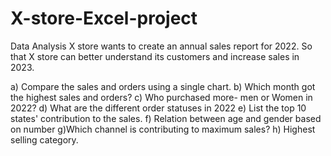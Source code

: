 # X-store-Excel-project
Data Analysis
X store wants to create an annual sales report for 2022. So that X store can better understand its customers and increase sales in 2023. 

a) Compare the sales and orders using a single chart.
b) Which month got the highest sales and orders?
c) Who purchased more- men or Women in 2022?
d) What are the different order statuses in 2022
e) List the top 10 states' contribution to the sales.
f) Relation between age and gender based on number
g)Which channel is contributing to maximum sales?
h) Highest selling category.
